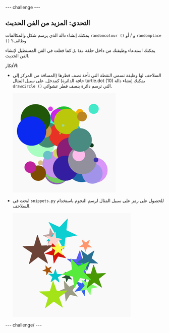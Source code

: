 \--- challenge \---

## التحدي: المزيد من الفن الحديث

يمكنك إنشاء دالة الذي يرسم شكل والمكالمات `randomcolour ()` و / أو `randomplace ()` وظائف؟

يمكنك استدعاء وظيفتك من داخل حلقة `مقابل` كما فعلت في الفن المستطيل لإنشاء الفن الحديث.

الأفكار:

- السلاحف لها وظيفة تسمى النقطة التي تأخذ نصف قطرها (المسافة من المركز إلى حافة الدائرة) كمدخل. على سبيل المثال turtle.dot (10) يمكنك إنشاء دالة `drawcircle ()` التي ترسم دائرة بنصف قطر عشوائي.
    
    ![لقطة الشاشة](images/modern-circles.png)

- ابحث في `snippets.py` للحصول على رمز على سبيل المثال لرسم النجوم باستخدام السلاحف.
    
    ![لقطة الشاشة](images/modern-stars.png)

\--- challenge/ \---